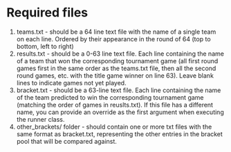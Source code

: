 # Required files
1. teams.txt - should be a 64 line text file with the name of a single team on each line. Ordered by their appearance in the round of 64 (top to bottom, left to right)
2. results.txt - should be a 0-63 line text file. Each line containing the name of a team that won the corresponding tournament game (all first round games first in the same order as the teams.txt file, then all the second round games, etc. with the title game winner on line 63). Leave blank lines to indicate games not yet played.
3. bracket.txt - should be a 63-line text file. Each line containing the name of the team predicted to win the corresponding tournament game (matching the order of games in reuslts.txt). If this file has a different name, you can provide an override as the first argument when executing the runner class.
4. other_brackets/ folder - should contain one or more txt files with the same format as bracket.txt, representing the other entries in the bracket pool that will be compared against. 
